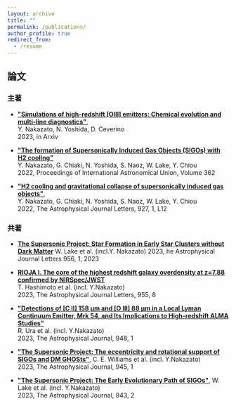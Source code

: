```yaml
---
layout: archive
title: ""
permalink: /publications/
author_profile: true
redirect_from:
  - /resume
---
```


## 論文
### 主著 
* __["Simulations of high-redshift [OIII] emitters: Chemical evolution and multi-line diagnostics"](https://arxiv.org/abs/2301.02416)__,  
  Y. Nakazato, N. Yoshida, D. Ceverino   
  2023, in Arxiv

* __["The formation of Supersonically Induced Gas Objects (SIGOs) with H2 cooling"](https://ui.adsabs.harvard.edu/abs/2023IAUS..362...45N/abstract)__  
  Y. Nakazato, G. Chiaki, N. Yoshida, S. Naoz, W. Lake, Y. Chiou   
 2022, Proceedings of International Astronomical Union, Volume 362
 
* __["H2 cooling and gravitational collapse of supersonically induced gas objects"](https://ui.adsabs.harvard.edu/abs/2022ApJ...927L..12N/abstract)__,  
Y. Nakazato, G. Chiaki, N. Yoshida, S. Naoz, W. Lake, Y. Chiou     
 2022, The Astrophysical Journal Letters, 927, 1, L12

 
### 共著
* __[The Supersonic Project: Star Formation in Early Star
Clusters without Dark Matter](https://ui.adsabs.harvard.edu/abs/2023ApJ...956L...7L/abstract)__
W. Lake et al. (incl.Y. Nakazato)
2023, he Astrophysical Journal Letters 956, 1, 2023
  
* __[RIOJA I. The core of the highest redshift galaxy overdensity at z=7.88 confirmed by NIRSpec/JWST](https://ui.adsabs.harvard.edu/abs/2023arXiv230504741H/abstract)__  
T. Hashimoto et al. (incl. Y.Nakazato)  
 2023, The Astrophysical Journal Letters, 955, 8
 
 
* __["Detections of [C II] 158 μm and [O III] 88 μm in a Local Lyman Continuum Emitter, Mrk 54, and Its Implications to High-redshift ALMA Studies"](https://ui.adsabs.harvard.edu/abs/2023ApJ...948....3U/abstract)__  
R. Ura et al. (incl. Y.Nakazato)  
 2023, The Astrophysical Journal, 948, 1
 
 
* __["The Supersonic Project: The eccentricity and rotational support of SIGOs and DM GHOSts"](https://ui.adsabs.harvard.edu/abs/2022arXiv221102066W/abstract)__,
C. E. Williams et al. (incl. Y.Nakazato)  
2023, The Astrophysical Journal, 945, 1 </span>


* __["The Supersonic Project: The Early Evolutionary Path of SIGOs"](https://ui.adsabs.harvard.edu/abs/2022arXiv220805987L/abstract)__,  W. Lake et al. (incl. Y.Nakazato)  
2023, The Astrophysical Journal, 943, 2
